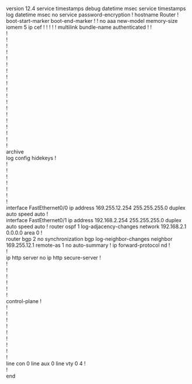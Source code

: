 version 12.4
service timestamps debug datetime msec
service timestamps log datetime msec
no service password-encryption
!
hostname Router
!
boot-start-marker
boot-end-marker
!
!
no aaa new-model
memory-size iomem 5
ip cef
!
!
!
!
!
multilink bundle-name authenticated
!
!         
!         
!         
!         
!         
!         
!         
!         
!         
!         
!         
!         
!         
!         
!         
!         
!         
!         
!         
!         
archive   
 log config
  hidekeys
  !         
!         
!         
!         
!         
!         
!         
!         
interface FastEthernet0/0
 ip address 169.255.12.254 255.255.255.0
 duplex auto
 speed auto
!         
interface FastEthernet0/1
 ip address 192.168.2.254 255.255.255.0
 duplex auto
 speed auto
!
router ospf 1
 log-adjacency-changes
 network 192.168.2.1 0.0.0.0 area 0
!  
router bgp 2
 no synchronization
 bgp log-neighbor-changes
 neighbor 169.255.12.1 remote-as 1
 no auto-summary
! 
ip forward-protocol nd
!         
!         
ip http server
no ip http secure-server
!         
!         
!         
!         
!         
!         
!         
control-plane
!         
!         
!         
!         
!         
!         
!         
!         
!         
!         
line con 0
line aux 0
line vty 0 4
!         
!         
end  